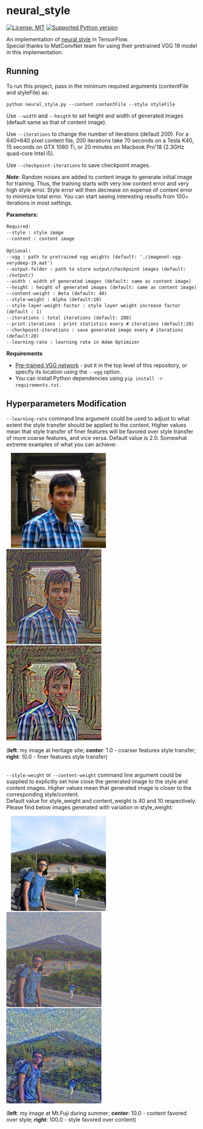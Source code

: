 # neural_style
[![License: MIT](https://img.shields.io/badge/License-MIT-yellow.svg)](https://opensource.org/licenses/MIT)
[![Supported Python version](http://dswami.freevar.com/git_icons/pyversions.svg)](https://www.python.org/downloads/)

An implementation of [neural style][paper] in TensorFlow.<br> 
Special thanks to MatConvNet team for using their pretrained VGG 19 model in this implementation.<br>

## Running

To run this project, pass in the minimum required arguments (contentFile and styleFile) as:

```
python neural_style.py --content contentFile --style styleFile
```
Use `--width` and `--heigth` to set height and width of generated images (default same as that of content image).

Use `--iterations` to change the number of iterations (default 200).  For a 640×640 pixel content file, 200 iterations take 70 seconds on a Tesla K40, 15 seconds on GTX 1080 Ti, or 20 minutes on Macbook Pro'18 (2.3GHz quad-core Intel i5). 

Use `--checkpoint-iterations` to save checkpoint images.

***Note***: Random noises are added to content image to generate initial image for training. Thus, the training starts with very low content error and very high style error. Style error will then decrease on expense of content error to minimize total error. You can start seeing interesting results from 100+ iterations in most settings. 

**Parameters:**
```
Required:
--style : style image
--content : content image

Optional:
--vgg : path to pretrained vgg weights (default: './imagenet-vgg-verydeep-19.mat')
--output-folder : path to store output/checkpoint images (default: ./output/)
--width : width of generated images (default: same as content image)
--height : height of generated images (default: same as content image)
--content-weight : Beta (default: 40)
--style-weight : Alpha (default:10)
--style-layer-weight-factor : style layer weight increase factor (default : 1)
--iterations : total iterations (default: 200)
--print-iterations : print statistics every # iterations (default:20)
--checkpoint-iterations : save generated image every # iterations (default:20)
--learning-rate : learning rate in Adam Optimizer
```
**Requirements**
* [Pre-trained VGG network][net] - put it in the top level of this repository, or specify its location using the `--vgg` option. 
* You can install Python dependencies using `pip install -r requirements.txt`.

## Hyperparameters Modification
`--learning-rate` command line argument could be used to adjust to what extent
the style transfer should be applied to the content. Higher values mean that style transfer of finer features
will be favored over style transfer of more coarse features, and vice versa. Default
value is 2.0. Somewhat extreme examples of what you can achieve:

&nbsp;&nbsp;&nbsp;<img src = "/images/sample_1.jpg" width="250" height ="250">&nbsp;&nbsp;&nbsp;<img src = "/output/sample_1_1_p.png" width="250" height ="250">&nbsp;&nbsp;&nbsp;<img src = "/output/sample_1_10_p.png" width="250" height ="250">

(**left**: my image at heritage site; **center**: 1.0 - coarser features style transfer; **right**: 10.0 - finer features style transfer)<br><br>

`--style-weight` or `--content-weight` command line argument could be supplied to explicitly set how close the generated image to the style and content images. Higher values mean that generated image is closer to the corresponding style/content.<br> 
Default value for style_weight and content_weight is 40 and 10 respectively. Please find below images generated with variation in style_weight:

&nbsp;&nbsp;&nbsp;<img src = "/images/sample_2.jpg" width="250" height ="250">&nbsp;&nbsp;&nbsp;<img src = "/output/sample_2_beta_10.png" width="250" height ="250">&nbsp;&nbsp;&nbsp;<img src = "/output/sample_2_beta_100.png" width="250" height ="250">

(**left**: my image at Mt.Fuji during summer; **center**: 10.0 - content favored over style; **right**: 100.0 - style favored over content)<br><br>

[paper]: https://www.cv-foundation.org/openaccess/content_cvpr_2016/papers/Gatys_Image_Style_Transfer_CVPR_2016_paper.pdf
[net]: http://www.vlfeat.org/matconvnet/models/imagenet-vgg-verydeep-19.mat
